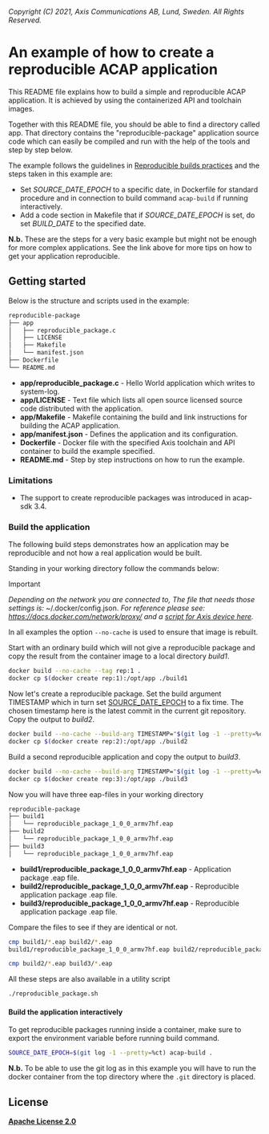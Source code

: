  *Copyright (C) 2021, Axis Communications AB, Lund, Sweden. All Rights Reserved.*

# An example of how to create a reproducible ACAP application

This README file explains how to build a simple and reproducible ACAP application. It is achieved by using the containerized API and toolchain images.

Together with this README file, you should be able to find a directory called app. That directory contains the "reproducible-package" application source code which can easily be compiled and run with the help of the tools and step by step below.

The example follows the guidelines in [Reproducible builds practices](https://reproducible-builds.org/)
and the steps taken in this example are:

* Set *SOURCE_DATE_EPOCH* to a specific date, in Dockerfile for standard
  procedure and in connection to build command `acap-build` if running
  interactively.
* Add a code section in Makefile that if *SOURCE_DATE_EPOCH*  is set, do set
  *BUILD_DATE* to the specified date.

**N.b.** These are the steps for a very basic example but might not be enough
for more complex applications. See the link above for more tips on how to get
your application reproducible.

## Getting started

Below is the structure and scripts used in the example:

```bash
reproducible-package
├── app
│   ├── reproducible_package.c
│   ├── LICENSE
│   ├── Makefile
│   └── manifest.json
├── Dockerfile
└── README.md
```

* **app/reproducible_package.c** - Hello World application which writes to system-log.
* **app/LICENSE** - Text file which lists all open source licensed source code distributed with the application.
* **app/Makefile** - Makefile containing the build and link instructions for building the ACAP application.
* **app/manifest.json** - Defines the application and its configuration.
* **Dockerfile** - Docker file with the specified Axis toolchain and API container to build the example specified.
* **README.md** - Step by step instructions on how to run the example.

### Limitations

* The support to create reproducible packages was introduced in acap-sdk 3.4.

### Build the application

The following build steps demonstrates how an application may be reproducible
and not how a real application would be built.

Standing in your working directory follow the commands below:

> [!IMPORTANT]
> *Depending on the network you are connected to,
The file that needs those settings is:* ~/.docker/config.json. *For
reference please see: <https://docs.docker.com/network/proxy/> and a
[script for Axis device here](../FAQs.md#HowcanIset-upnetworkproxysettingsontheAxisdevice?).*

In all examples the option `--no-cache` is used to ensure that image is rebuilt.

Start with an ordinary build which will not give a reproducible package and
copy the result from the container image to a local directory *build1*.

```bash
docker build --no-cache --tag rep:1 .
docker cp $(docker create rep:1):/opt/app ./build1
```

Now let's create a reproducible package. Set the build argument TIMESTAMP which
in turn set [SOURCE_DATE_EPOCH](https://reproducible-builds.org/docs/source-date-epoch/)
to a fix time. The chosen timestamp here is the latest commit in the current
git repository. Copy the output to *build2*.

```bash
docker build --no-cache --build-arg TIMESTAMP="$(git log -1 --pretty=%ct)" --tag rep:2 .
docker cp $(docker create rep:2):/opt/app ./build2
```

Build a second reproducible application and copy the output to *build3*.

```bash
docker build --no-cache --build-arg TIMESTAMP="$(git log -1 --pretty=%ct)" --tag rep:3 .
docker cp $(docker create rep:3):/opt/app ./build3
```

Now you will have three eap-files in your working directory

```bash
reproducible-package
├── build1
│   └── reproducible_package_1_0_0_armv7hf.eap
├── build2
│   └── reproducible_package_1_0_0_armv7hf.eap
├── build3
│   └── reproducible_package_1_0_0_armv7hf.eap
```

* **build1/reproducible_package_1_0_0_armv7hf.eap** - Application package .eap file.
* **build2/reproducible_package_1_0_0_armv7hf.eap** - Reproducible application package .eap file.
* **build3/reproducible_package_1_0_0_armv7hf.eap** - Reproducible application package .eap file.

Compare the files to see if they are identical or not.

```bash
cmp build1/*.eap build2/*.eap
build1/reproducible_package_1_0_0_armv7hf.eap build2/reproducible_package_1_0_0_armv7hf.eap differ: byte 13, line 1

cmp build2/*.eap build3/*.eap

```

All these steps are also available in a utility script

```bash
./reproducible_package.sh
```

#### Build the application interactively

To get reproducible packages running inside a container, make sure to export the
environment variable before running build command.

```bash
SOURCE_DATE_EPOCH=$(git log -1 --pretty=%ct) acap-build .
```

**N.b.** To be able to use the git log as in this example you will have to run
the docker container from the top directory where the `.git` directory is placed.

## License

**[Apache License 2.0](../LICENSE)**
